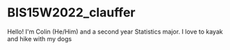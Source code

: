 # BIS15W2022_clauffer

Hello! I'm Colin (He/Him) and a second year Statistics major. I love to kayak and hike with my dogs